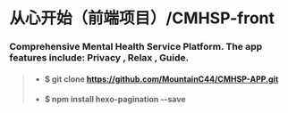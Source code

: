 # 从心开始（前端项目）/CMHSP-front
### Comprehensive Mental Health Service Platform. The app features include: Privacy , Relax , Guide.

> - #### $ git clone https://github.com/MountainC44/CMHSP-APP.git
> - #### $ npm install hexo-pagination --save

<div style="align: center">
<img src="https://ws3.sinaimg.cn/large/006tNbRwly1fve1sfjhnhj31a17t1kjm.jpg/>
</div>
